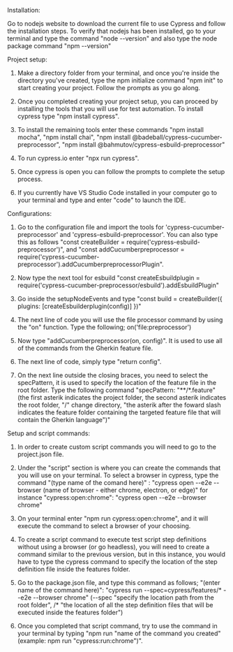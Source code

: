 Installation:

Go to nodejs website to download the current file to use Cypress and follow the installation steps. To verify that nodejs has been installed, go to your terminal and type the command "node --version" and also type the node package command "npm --version"

Project setup:

1. Make a directory folder from your terminal, and once you're inside the directory you've created, type the npm initialize command "npm init" to start creating your project. Follow the prompts as you go along.

2. Once you completed creating your project setup, you can proceed by installing the tools that you will use for test automation. To install cypress type "npm install cypress".

3. To install the remaining tools enter these commands "npm install mocha", "npm install chai", "npm install @badeball/cypress-cucumber-preprocessor", "npm install @bahmutov/cypress-esbuild-preprocessor"

4. To run cypress.io enter "npx run cypress".

5. Once cypress is open you can follow the prompts to complete the setup process.

6. If you currently have VS Studio Code installed in your computer go to your terminal and type and enter "code" to launch the IDE.

Configurations:

1. Go to the configuration file and import the tools for 'cypress-cucumber-preprocessor' and 'cypress-esbuild-preprocessor'. You can also type this as follows "const createBuilder = require('cypress-esbuild-preprocessor')", and "const addCucumberpreprocessor = require('cypress-cucumber-preprocessor').addCucumberpreprocessorPlugin".

2. Now type the next tool for esbuild "const createEsbuildplugin = require('cypress-cucumber-preprocessor/esbuild').addEsbuildPlugin"

3. Go inside the setupNodeEvents and type "const build = createBuilder({ plugins: [createEsbuilderplugin(config)] })"

4. The next line of code you will use the file processor command by using the "on" function. Type the following; on('file:preprocessor')

5. Now type "addCucumberpreprocessor(on, config)". It is used to use all of the commands from the Gherkin feature file.

6. The next line of code, simply type "return config".

7. On the next line outside the closing braces, you need to select the specPattern, it is used to specify the location of the feature file in the root folder. Type the following command "specPattern: "**/*.feature" (the first asterik indicates the project folder, the second asterik indicates the root folder, "/" change directory, "the asterik after the foward slash indicates the feature folder containing the targeted feature file that will contain the Gherkin language")"

Setup and script commands:

1. In order to create custom script commands you will need to go to the project.json file.

2. Under the "script" section is where you can create the commands that you will use on your terminal. To select a browser in cypress, type the command "(type name of the comand here)" : "cypress open --e2e --browser (name of browser - either chrome, electron, or edge)" for instance "cypress:open:chrome": "cypress open --e2e --browser chrome"

3. On your terminal enter "npm run cypress:open:chrome", and it will execute the command to select a browser of your choosing.

4. To create a script command to execute test script step definitions without using a browser (or go headless), you will need to create a command similar to the previous version, but in this instance, you would have to type the cypress command to specify the location of the step definition file inside the features folder.

5. Go to the package.json file, and type this command as follows; "(enter name of the command here)": "cypress run --spec=cypress/features/* --e2e --browser chrome" (--spec "specify the location path from the root folder", /* "the location of all the step definition files that will be executed inside the features folder")

6. Once you completed that script command, try to use the command in your terminal by typing "npm run "name of the command you created" (example: npm run "cypress:run:chrome")".
